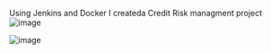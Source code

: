 Using Jenkins and Docker I createda Credit Risk managment project
![image](https://github.com/user-attachments/assets/f0bc55ae-478a-4315-ad3c-0763cb824b20)

![image](https://github.com/user-attachments/assets/1b49a6b4-67cb-485b-aade-373e0a353088)

